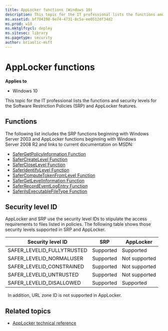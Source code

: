 ```yaml
---
title: AppLocker functions (Windows 10)
description: This topic for the IT professional lists the functions and security levels for the Software Restriction Policies (SRP) and AppLocker features.
ms.assetid: bf704198-9e74-4731-8c5a-ee0512df34d2
ms.prod: w10
ms.mktglfcycl: deploy
ms.sitesec: library
ms.pagetype: security
author: brianlic-msft
---
```


# AppLocker functions

**Applies to**
-   Windows 10

This topic for the IT professional lists the functions and security levels for the Software Restriction Policies (SRP) and AppLocker features.

## Functions

The following list includes the SRP functions beginning with Windows Server 2003 and AppLocker functions beginning with Windows Server 2008 R2 and links to current documentation on MSDN:

-   [SaferGetPolicyInformation Function](https://go.microsoft.com/fwlink/p/?LinkId=159781)
-   [SaferCreateLevel Function](https://go.microsoft.com/fwlink/p/?LinkId=159782)
-   [SaferCloseLevel Function](https://go.microsoft.com/fwlink/p/?LinkId=159783)
-   [SaferIdentifyLevel Function](https://go.microsoft.com/fwlink/p/?LinkId=159784)
-   [SaferComputeTokenFromLevel Function](https://go.microsoft.com/fwlink/p/?LinkId=159785)
-   [SaferGetLevelInformation Function](https://go.microsoft.com/fwlink/p/?LinkId=159787)
-   [SaferRecordEventLogEntry Function](https://go.microsoft.com/fwlink/p/?LinkId=159789)
-   [SaferiIsExecutableFileType Function](https://go.microsoft.com/fwlink/p/?LinkId=159790)

## Security level ID

AppLocker and SRP use the security level IDs to stipulate the access requirements to files listed in policies. The following table shows those security levels supported in SRP and AppLocker.

| Security level ID | SRP | AppLocker |
| - | - | - |
| SAFER_LEVELID_FULLYTRUSTED | Supported | Supported | 
| SAFER_LEVELID_NORMALUSER | Supported | Not supported |
| SAFER_LEVELID_CONSTRAINED | Supported | Not supported |
| SAFER_LEVELID_UNTRUSTED | Supported | Not supported |
| SAFER_LEVELID_DISALLOWED | Supported | Supported | 
 
In addition, URL zone ID is not supported in AppLocker.

## Related topics

- [AppLocker technical reference](applocker-technical-reference.md)
 
 
